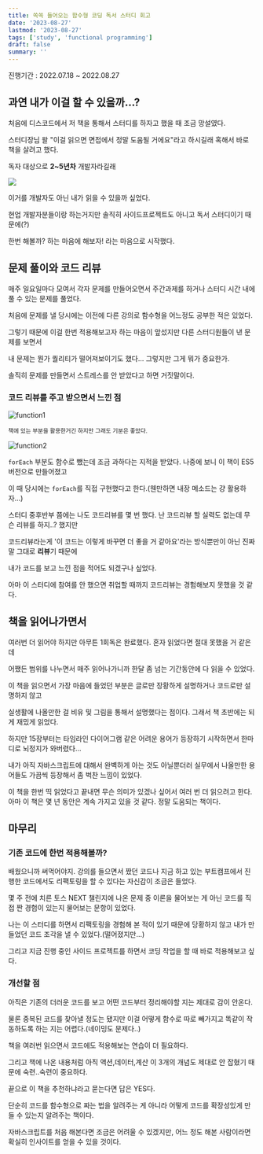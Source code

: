 ```yaml
---
title: 쏙쏙 들어오는 함수형 코딩 독서 스터디 회고
date: '2023-08-27'
lastmod: '2023-08-27'
tags: ['study', 'functional programming']
draft: false
summary: ''
---
```


진행기간 : 2022.07.18 ~ 2022.08.27

## 과연 내가 이걸 할 수 있을까...?

처음에 디스코드에서 저 책을 통해서 스터디를 하자고 했을 때 조금 망설였다.

스터디장님 왈 "이걸 읽으면 면접에서 정말 도움될 거에요"라고 하시길래 혹해서 바로 책을 살려고 했다.

독자 대상으로 **2~5년차** 개발자라길래

![](https://velog.velcdn.com/images/gktmd652/post/4e8f9884-3ca7-47d5-9529-04aab7ed0168/image.png)

이거를 개발자도 아닌 내가 읽을 수 있을까 싶었다.

현업 개발자분들이랑 하는거지만 솔직히 사이드프로젝트도 아니고 독서 스터디이기 때문에(?)

한번 해볼까? 하는 마음에 해보자! 라는 마음으로 시작했다.

## 문제 풀이와 코드 리뷰

매주 일요일마다 모여서 각자 문제를 만들어오면서 주간과제를 하거나 스터디 시간 내에 풀 수 있는 문제를 풀었다.

처음에 문제를 낼 당시에는 이전에 다른 강의로 함수형을 어느정도 공부한 적은 있었다.

그렇기 때문에 이걸 한번 적용해보고자 하는 마음이 앞섰지만 다른 스터디원들이 낸 문제를 보면서

내 문제는 뭔가 퀄리티가 떨어져보이기도 했다... 그렇지만 그게 뭐가 중요한가.

솔직히 문제를 만들면서 스트레스를 안 받았다고 하면 거짓말이다.

### 코드 리뷰를 주고 받으면서 느낀 점

![function1](/static/images/function1.png)

<small>책에 있는 부분을 활용한거긴 하지만 그래도 기분은 좋았다.</small>

![function2](/static/images/function2.png)

`forEach` 부분도 함수로 뺐는데 조금 과하다는 지적을 받았다. 나중에 보니 이 책이 ES5 버전으로 만들어졌고

이 때 당시에는 `forEach`를 직접 구현했다고 한다.(웬만하면 내장 메소드는 걍 활용하자...)

스터디 중후반부 쯤에는 나도 코드리뷰를 몇 번 했다. 난 코드리뷰 할 실력도 없는데 무슨 리뷰를 하지..? 했지만

코드리뷰라는게 '이 코드는 이렇게 바꾸면 더 좋을 거 같아요'라는 방식뿐만이 아닌 진짜 말 그대로 **리뷰**기 때문에

내가 코드를 보고 느낀 점을 적어도 되겠구나 싶었다.

아마 이 스터디에 참여를 안 했으면 취업할 때까지 코드리뷰는 경험해보지 못했을 것 같다.

## 책을 읽어나가면서

여러번 더 읽어야 하지만 아무튼 1회독은 완료했다. 혼자 읽었다면 절대 못했을 거 같은데

어쨌든 범위를 나누면서 매주 읽어나가니까 한달 좀 넘는 기간동안에 다 읽을 수 있었다.

이 책을 읽으면서 가장 마음에 들었던 부분은 글로만 장황하게 설명하거나 코드로만 설명하지 않고

실생활에 나올만한 걸 비유 및 그림을 통해서 설명했다는 점이다. 그래서 책 초반에는 되게 재밌게 읽었다.

하지만 15장부터는 타임라인 다이어그램 같은 어려운 용어가 등장하기 시작하면서 한마디로 뇌정지가 와버렸다...

내가 아직 자바스크립트에 대해서 완벽하게 아는 것도 아닐뿐더러 실무에서 나올만한 용어들도 가끔씩 등장해서 좀 벅찬 느낌이 있었다.

이 책을 한번 띡 읽었다고 끝내면 무슨 의미가 있겠나 싶어서 여러 번 더 읽으려고 한다. 아마 이 책은 몇 년 동안은 계속 가지고 있을 것 같다. 정말 도움되는 책이다.

## 마무리

### 기존 코드에 한번 적용해볼까?

배웠으니까 써먹어야지. 강의를 들으면서 짰던 코드나 지금 하고 있는 부트캠프에서 진행한 코드에서도 리팩토링을 할 수 있다는 자신감이 조금은 들었다.

몇 주 전에 치른 토스 NEXT 챌린지에 나온 문제 중 이론을 물어보는 게 아닌 코드를 직접 짠 경험이 있는지 물어보는 문항이 있었다.

나는 이 스터디를 하면서 리팩토링을 경험해 본 적이 있기 때문에 당황하지 않고 내가 만들었던 코드 조각을 낼 수 있었다.(떨어졌지만...)

그리고 지금 진행 중인 사이드 프로젝트를 하면서 코딩 작업을 할 때 바로 적용해보고 싶다.

### 개선할 점

아직은 기존의 더러운 코드를 보고 어떤 코드부터 정리해야할 지는 제대로 감이 안온다.

물론 중복된 코드를 찾아낼 정도는 됐지만 이걸 어떻게 함수로 따로 빼가지고 똑같이 작동하도록 하는 지는 어렵다.(네이밍도 문제다..)

책을 여러번 읽으면서 코드에도 적용해보는 연습이 더 필요하다.

그리고 책에 나온 내용처럼 아직 액션,데이터,계산 이 3개의 개념도 제대로 안 잡혔기 때문에 숙련..숙련이 중요하다.

끝으로 이 책을 추천하냐라고 묻는다면 답은 YES다.

단순히 코드를 함수형으로 짜는 법을 알려주는 게 아니라 어떻게 코드를 확장성있게 만들 수 있는지 알려주는 책이다.

자바스크립트를 처음 해본다면 조금은 어려울 수 있겠지만, 어느 정도 해본 사람이라면 확실히 인사이트를 얻을 수 있을 것이다.
